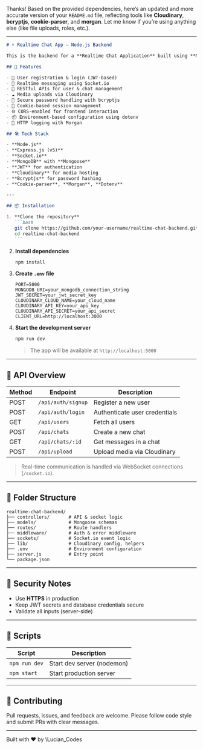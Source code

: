 Thanks! Based on the provided dependencies, here’s an updated and more accurate version of your `README.md` file, reflecting tools like **Cloudinary**, **bcryptjs**, **cookie-parser**, and **morgan**. Let me know if you’re using anything else (like file uploads, roles, etc.).

---

````markdown
# ⚡ Realtime Chat App – Node.js Backend

This is the backend for a **Realtime Chat Application** built using **Node.js**, **Express**, and **Socket.io**. It provides real-time communication capabilities along with user authentication, media support via Cloudinary, and MongoDB for data persistence.

## 🚀 Features

- 🔐 User registration & login (JWT-based)
- 🔄 Realtime messaging using Socket.io
- 🧾 RESTful APIs for user & chat management
- ☁️ Media uploads via Cloudinary
- 🔑 Secure password handling with bcryptjs
- 🍪 Cookie-based session management
- 🌐 CORS-enabled for frontend interaction
- 📦 Environment-based configuration using dotenv
- 📘 HTTP logging with Morgan

## 🛠️ Tech Stack

- **Node.js**
- **Express.js (v5)**
- **Socket.io**
- **MongoDB** with **Mongoose**
- **JWT** for authentication
- **Cloudinary** for media hosting
- **Bcryptjs** for password hashing
- **Cookie-parser**, **Morgan**, **Dotenv**

---

## 📦 Installation

1. **Clone the repository**
   ```bash
   git clone https://github.com/your-username/realtime-chat-backend.git
   cd realtime-chat-backend
   ```
````

2. **Install dependencies**

   ```bash
   npm install
   ```

3. **Create `.env` file**

   ```env
   PORT=5000
   MONGODB_URI=your_mongodb_connection_string
   JWT_SECRET=your_jwt_secret_key
   CLOUDINARY_CLOUD_NAME=your_cloud_name
   CLOUDINARY_API_KEY=your_api_key
   CLOUDINARY_API_SECRET=your_api_secret
   CLIENT_URL=http://localhost:3000
   ```

4. **Start the development server**

   ```bash
   npm run dev
   ```

   > The app will be available at `http://localhost:5000`

---

## 🧪 API Overview

| Method | Endpoint           | Description                   |
| ------ | ------------------ | ----------------------------- |
| POST   | `/api/auth/signup` | Register a new user           |
| POST   | `/api/auth/login`  | Authenticate user credentials |
| GET    | `/api/users`       | Fetch all users               |
| POST   | `/api/chats`       | Create a new chat             |
| GET    | `/api/chats/:id`   | Get messages in a chat        |
| POST   | `/api/upload`      | Upload media via Cloudinary   |

> Real-time communication is handled via WebSocket connections (`/socket.io`).

---

## 📁 Folder Structure

```
realtime-chat-backend/
├── controllers/       # API & socket logic
├── models/            # Mongoose schemas
├── routes/            # Route handlers
├── middleware/        # Auth & error middleware
├── sockets/           # Socket.io event logic
├── lib/               # Cloudinary config, helpers
├── .env               # Environment configuration
├── server.js          # Entry point
└── package.json
```

---

## 🔐 Security Notes

- Use **HTTPS** in production
- Keep JWT secrets and database credentials secure
- Validate all inputs (server-side)

---

## 🧰 Scripts

| Script        | Description                |
| ------------- | -------------------------- |
| `npm run dev` | Start dev server (nodemon) |
| `npm start`   | Start production server    |

---

## 🙌 Contributing

Pull requests, issues, and feedback are welcome. Please follow code style and submit PRs with clear messages.

---

Built with ❤️ by \Lucian_Codes

```


```
